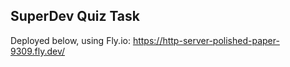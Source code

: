 ## SuperDev Quiz Task

Deployed below, using Fly.io:
    https://http-server-polished-paper-9309.fly.dev/
